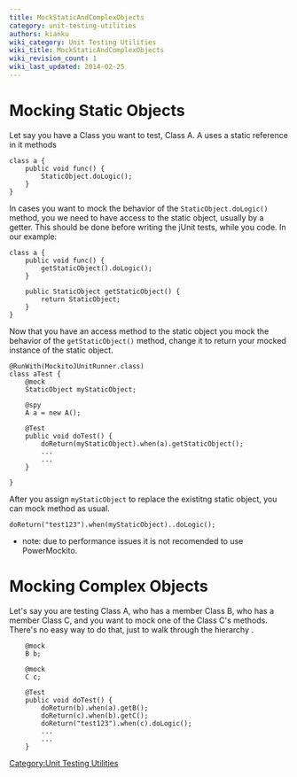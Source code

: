 ```yaml
---
title: MockStaticAndComplexObjects
category: unit-testing-utilities
authors: kianku
wiki_category: Unit Testing Utilities
wiki_title: MockStaticAndComplexObjects
wiki_revision_count: 1
wiki_last_updated: 2014-02-25
---
```


# Mocking Static Objects

Let say you have a Class you want to test, Class A. A uses a static reference in it methods

    class a {
        public void func() {
            StaticObject.doLogic();
        }
    }

In cases you want to mock the behavior of the `StaticObject.doLogic()` method, you we need to have access to the static object, usually by a getter. This should be done before writing the jUnit tests, while you code. In our example:

    class a {
        public void func() {
            getStaticObject().doLogic();
        }

        public StaticObject getStaticObject() {
            return StaticObject;
        }
    }

Now that you have an access method to the static object you mock the behavior of the `getStaticObject()` method, change it to return your mocked instance of the static object.

    @RunWith(MockitoJUnitRunner.class)
    class aTest {
        @mock
        StaticObject myStaticObject;

        @spy
        A a = new A();

        @Test
        public void doTest() {
            doReturn(myStaticObject).when(a).getStaticObject();
            ...
            ...
        }

    }

After you assign `myStaticObject` to replace the existitng static object, you can mock method as usual.

    doReturn("test123").when(myStaticObject)..doLogic();

*   note: due to performance issues it is not recomended to use PowerMockito.

# Mocking Complex Objects

Let's say you are testing Class A, who has a member Class B, who has a member Class C, and you want to mock one of the Class C's methods. There's no easy way to do that, just to walk through the hierarchy .

        @mock
        B b;

        @mock
        C c;

        @Test
        public void doTest() {
            doReturn(b).when(a).getB();
            doReturn(c).when(b).getC();
            doReturn("test123").when(c).doLogic();
            ...
            ...
        }

[Category:Unit Testing Utilities](/develop/dev-process/unit-testing-utilities/)
